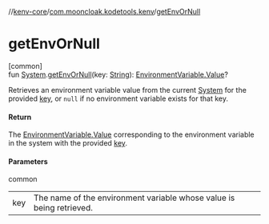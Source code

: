 //[kenv-core](../../index.md)/[com.mooncloak.kodetools.kenv](index.md)/[getEnvOrNull](get-env-or-null.md)

# getEnvOrNull

[common]\
fun [System](-system/index.md).[getEnvOrNull](get-env-or-null.md)(key: [String](https://kotlinlang.org/api/core/kotlin-stdlib/kotlin/-string/index.html)): [EnvironmentVariable.Value](-environment-variable/-value/index.md)?

Retrieves an environment variable value from the current [System](-system/index.md) for the provided [key](get-env-or-null.md), or `null` if no environment variable exists for that key.

#### Return

The [EnvironmentVariable.Value](-environment-variable/-value/index.md) corresponding to the environment variable in the system with the provided [key](get-env-or-null.md).

#### Parameters

common

| | |
|---|---|
| key | The name of the environment variable whose value is being retrieved. |
